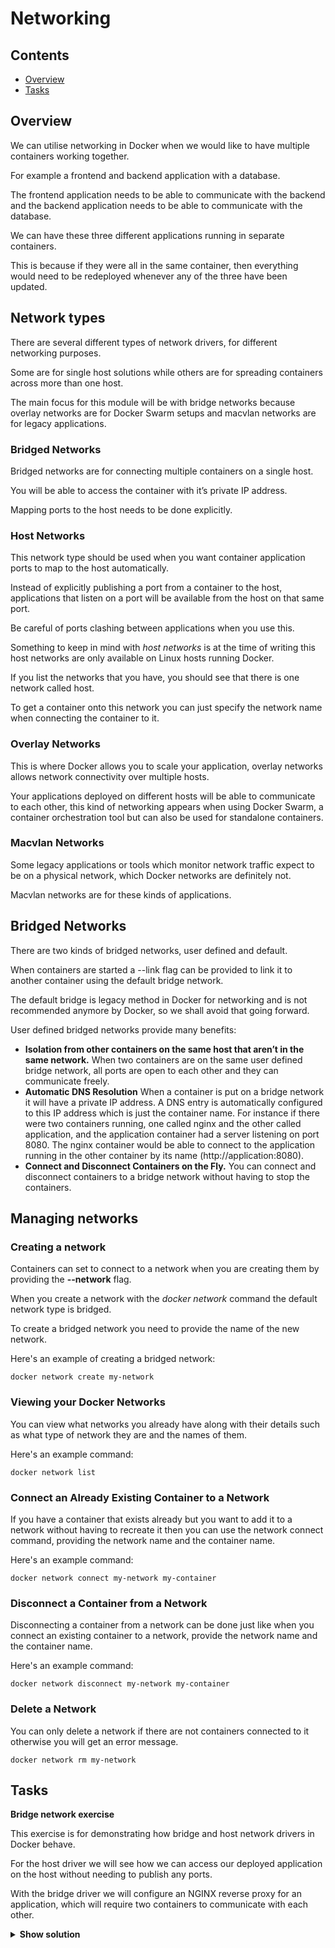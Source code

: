 # Networking

<!--TOC_START-->
## Contents
- [Overview](#overview)
- [Tasks](#tasks)

<!--TOC_END-->
## Overview

We can utilise networking in Docker when we would like to have multiple containers working together. 

For example a frontend and backend application with a database. 

The frontend application needs to be able to communicate with the backend and the backend application needs to be able to communicate with the database.

We can have these three different applications running in separate containers. 

This is because if they were all in the same container, then everything would need to be redeployed whenever any of the three have been updated.

## Network types

There are several different types of network drivers, for different networking purposes. 

Some are for single host solutions while others are for spreading containers across more than one host. 

The main focus for this module will be with bridge networks because overlay networks are for Docker Swarm setups and macvlan networks are for legacy applications.

### Bridged Networks

Bridged networks are for connecting multiple containers on a single host. 

You will be able to access the container with it’s private IP address. 

Mapping ports to the host needs to be done explicitly.

### Host Networks

This network type should be used when you want container application ports to map to the host automatically. 

Instead of explicitly publishing a port from a container to the host, applications that listen on a port will be available from the host on that same port. 

Be careful of ports clashing between applications when you use this.

Something to keep in mind with *host networks* is at the time of writing this host networks are only available on Linux hosts running Docker. 

If you list the networks that you have, you should see that there is one network called host. 

To get a container onto this network you can just specify the network name when connecting the container to it.

### Overlay Networks

This is where Docker allows you to scale your application, overlay networks allows network connectivity over multiple hosts. 

Your applications deployed on different hosts will be able to communicate to each other, this kind of networking appears when using Docker Swarm, a container orchestration tool but can also be used for standalone containers.

### Macvlan Networks

Some legacy applications or tools which monitor network traffic expect to be on a physical network, which Docker networks are definitely not. 

Macvlan networks are for these kinds of applications.

## Bridged Networks

There are two kinds of bridged networks, user defined and default. 

When containers are started a --link flag can be provided to link it to another container using the default bridge network. 

The default bridge is legacy method in Docker for networking and is not recommended anymore by Docker, so we shall avoid that going forward.

User defined bridged networks provide many benefits:

* **Isolation from other containers on the same host that aren’t in the same network.**
  When two containers are on the same user defined bridge network, all ports are open to each other and they can communicate freely.
* **Automatic DNS Resolution**
  When a container is put on a bridge network it will have a private IP address. 
  A DNS entry is automatically configured to this IP address which is just the container name. 
  For instance if there were two containers running, one called nginx and the other called application, and the application container had a server listening on port 8080. 
  The nginx container would be able to connect to the application running in the other container by its name (http://application:8080).
* **Connect and Disconnect Containers on the Fly.**
  You can connect and disconnect containers to a bridge network without having to stop the containers.
  
## Managing networks

### Creating a network

Containers can set to connect to a network when you are creating them by providing the **--network** flag.

When you create a network with the *docker network* command the default network type is bridged. 

To create a bridged network you need to provide the name of the new network.

Here's an example of creating a bridged network:

`docker network create my-network`

### Viewing your Docker Networks

You can view what networks you already have along with their details such as what type of network they are and the names of them.

Here's an example command:

`docker network list`

### Connect an Already Existing Container to a Network

If you have a container that exists already but you want to add it to a network without having to recreate it then you can use the network connect command, providing the network name and the container name.

Here's an example command:

`docker network connect my-network my-container`

### Disconnect a Container from a Network

Disconnecting a container from a network can be done just like when you connect an existing container to a network, provide the network name and the container name.

Here's an example command:

`docker network disconnect my-network my-container`

### Delete a Network

You can only delete a network if there are not containers connected to it otherwise you will get an error message.

`docker network rm my-network`
  
## Tasks

**Bridge network exercise**

This exercise is for demonstrating how bridge and host network drivers in Docker behave. 

For the host driver we will see how we can access our deployed application on the host without needing to publish any ports. 

With the bridge driver we will configure an NGINX reverse proxy for an application, which will require two containers to communicate with each other.

<details>

<summary><b>Show solution</b></summary>

**Create a new directory**

Create a new directory called `networking_exercise`, the command to do it is:

`mkdir networking_exercise`

Change to new directory:

`cd networking_exercise`

**Create a New Bridged Network**

`docker network create my-network`

**Create an Application Container**

For this example we can use Jenkins which is a very popular CI tool that is web based, you may deploy your own application if you wish. 

Create the application container and attach it to the new bridge network.

`docker run -d --network my-network --name jenkins jenkins`

**Create an NGINX Configuration**

NGINX is another very popular tool that can address many networking issues, we’ll be using it for it’s primary purpose here, as a reverse proxy. 

We’ll need create our own config file for this **nginx.conf**.

To create the file execute:

`touch nginx.conf`

Place the following contents into the file:

```nginx
events {}
http {
    server {
        listen 80;
        location / {
            proxy_pass http://jenkins:8080;
        }
    }
}
```

**Create an NGINX Container**

We are going to pass in the configuration that we made as volume to the container, this module doesn’t explain what this is, however all you need to know at this point is that it gives the container access to the configuration file that we just created. 

The NGINX container that we create must also be attached to the network we made earlier we’ll also publish port 80 we can access NGINX from outside of the bridge network.

Here's the command to do it:

`docker run -d --network my-network -v $(pwd)/nginx.conf:/etc/nginx/nginx.conf -p 80:80 --name nginx nginx`

**Accessing Application**

You should now be able to access your application from the host, http://localhost, or if it a remote server with port 80 opened on the firewall you can just access your application via the public IP address.

When you connect to your application, traffic is going through NGINX first, it is then routed to you deployed application even though they are in separate containers. 

This made possible because both the containers are on the same bridge network.

</details>